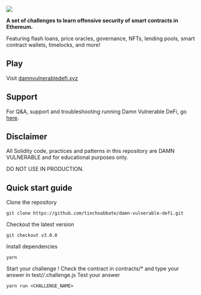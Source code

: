 ![](cover.png)

**A set of challenges to learn offensive security of smart contracts in Ethereum.**

Featuring flash loans, price oracles, governance, NFTs, lending pools, smart contract wallets, timelocks, and more!

## Play

Visit [damnvulnerabledefi.xyz](https://damnvulnerabledefi.xyz)

## Support

For Q&A, support and troubleshooting running Damn Vulnerable DeFi, go [here](https://github.com/tinchoabbate/damn-vulnerable-defi/discussions/categories/support-q-a-troubleshooting).

## Disclaimer

All Solidity code, practices and patterns in this repository are DAMN VULNERABLE and for educational purposes only.

DO NOT USE IN PRODUCTION.

## Quick start guide

Clone the repository
```
git clone https://github.com/tinchoabbate/damn-vulnerable-defi.git
```
Checkout the latest version
```
git checkout v3.0.0
```
Install dependencies
```
yarn
```
Start your challenge ! Check the contract in contracts/* and type your answer in test/*/*.challenge.js
Test your answer
```
yarn run <CHALLENGE_NAME>
```

